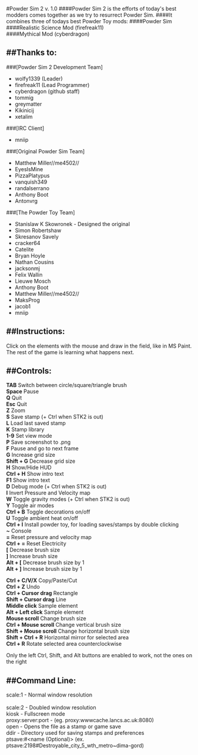 #Powder Sim 2 v. 1.0
####Powder Sim 2 is the efforts of today's best modders comes together as we try to resurrect Powder Sim.
####It combines three of todays best Powder Toy mods:
####Powder Sim<br />
####Realistic Science Mod (firefreak11)<br />
####Mythical Mod (cyberdragon)<br />

##Thanks to:
-----------------------------------------

###[Powder Sim 2 Development Team] 
-  wolfy1339 (Leader)<br />
-  firefreak11 (Lead Programmer)<br />
-  cyberdragon (github staff)<br />
-  tommig <br />
-  greymatter <br />
-  Kikinicij <br />
-  xetalim <br />

  
###[IRC Client]
-  mniip

###[Original Powder Sim Team] 
-  Matthew Miller//me4502//<br />
-  EyesIsMine<br />
-  PizzaPlatypus<br />
-  vanquish349<br />
-  randalserrano<br />
-  Anthony Boot<br />
-  Antonvrg<br />

###[The Powder Toy Team]
-  Stanislaw K Skowronek - Designed the original<br />
-  Simon Robertshaw<br />
-  Skresanov Savely<br />
-  cracker64<br />
-  Catelite<br />
-  Bryan Hoyle<br />
-  Nathan Cousins<br />
-  jacksonmj<br />
-  Felix Wallin<br />
-  Lieuwe Mosch<br />
-  Anthony Boot<br />
-  Matthew Miller//me4502//<br />
-  MaksProg<br />
-  jacob1<br />
-  mniip<br />



##Instructions:
--------------------------------------------------

Click on the elements with the mouse and draw in the field, like in MS Paint. The rest of the game is learning what happens next.

##Controls:
--------------------------------------------------

**TAB** 			  Switch between circle/square/triangle brush<br />
**Space** 		  Pause<br />
**Q** 				  Quit<br />
**Esc** 			  Quit<br />
**Z** 				  Zoom<br />
**S** 				  Save stamp (+ Ctrl when STK2 is out)<br />
**L** 				  Load last saved stamp<br />
**K** 			    Stamp library<br />
**1-9** 			  Set view mode<br />
**P** 			    Save screenshot to .png<br />
**F** 				  Pause and go to next frame<br />
**G** 				  Increase grid size<br />
**Shift + G**		Decrease grid size<br />
**H** 			    Show/Hide HUD<br />
**Ctrl + H**		Show intro text<br />
**F1**				  Show intro text<br />
**D** 				  Debug mode (+ Ctrl when STK2 is out)<br />
**I** 				  Invert Pressure and Velocity map<br />
**W** 				  Toggle gravity modes (+ Ctrl when STK2 is out)<br />
**Y**				    Toggle air modes<br />
**Ctrl + B**		Toggle decorations on/off<br />
**U**				    Toggle ambient heat on/off<br />
**Ctrl + I**		Install powder toy, for loading saves/stamps by double clicking<br />
**~** 				  Console<br />
**=** 				  Reset pressure and velocity map<br />
**Ctrl + =** 		Reset Electricity<br />
**[** 				  Decrease brush size<br />
**]** 				  Increase brush size<br />
**Alt + [**			Decrease brush size by 1<br />
**Alt + ]**			Increase brush size by 1<br />

**Ctrl + C/V/X** 			      Copy/Paste/Cut<br />
**Ctrl + Z** 				        Undo<br />
**Ctrl + Cursor drag** 		  Rectangle<br />
**Shift + Cursor drag** 	  Line<br />
**Middle click**			      Sample element<br />
**Alt + Left click** 		    Sample element<br />
**Mouse scroll** 			      Change brush size<br />
**Ctrl + Mouse scroll** 		Change vertical brush size<br />
**Shift + Mouse scroll**		Change horizontal brush size<br />
**Shift + Ctrl + R** 		    Horizontal mirror for selected area<br />
**Ctrl + R**				        Rotate selected area counterclockwise<br />

Only the left Ctrl, Shift, and Alt buttons are enabled to work, not the ones on the right<br />

##Command Line:
--------------------------------------

scale:1 - Normal window resolution<br />  
scale:2 - Doubled window resolution<br />
kiosk - Fullscreen mode<br />
proxy:server:port - (eg. proxy:wwwcache.lancs.ac.uk:8080)<br /> 
open <file> - Opens the file as a stamp or game save<br /> 
ddir - Directory used for saving stamps and preferences<br />
ptsave:<save id>#<name (Optional)> (ex. ptsave:2198#Destroyable_city_5_wth_metro~dima-gord)<br />

